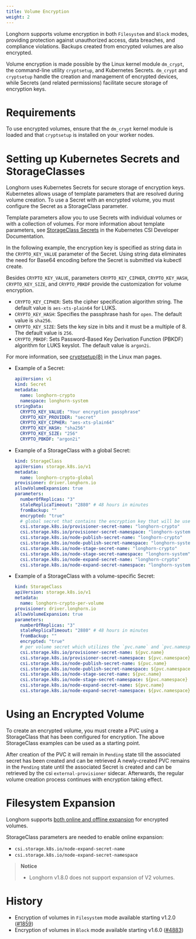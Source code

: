 ```yaml
---
title: Volume Encryption
weight: 2
---
```


Longhorn supports volume encryption in both `Filesystem` and `Block` modes, providing protection against unauthorized access, data breaches, and compliance violations. Backups created from encrypted volumes are also encrypted.

Volume encryption is made possible by the Linux kernel module `dm_crypt`, the command-line utility `cryptsetup`, and Kubernetes Secrets. `dm_crypt` and `cryptsetup` handle the creation and management of encrypted devices, while Secrets (and related permissions) facilitate secure storage of encryption keys.

# Requirements

To use encrypted volumes, ensure that the `dm_crypt` kernel module is loaded and that `cryptsetup` is installed on your worker nodes.

# Setting up Kubernetes Secrets and StorageClasses

Longhorn uses Kubernetes Secrets for secure storage of encryption keys. Kubernetes allows usage of template parameters that are resolved during volume creation. To use a Secret with an encrypted volume, you must configure the Secret as a StorageClass parameter.

Template parameters allow you to use Secrets with individual volumes or with a collection of volumes. For more information about template parameters, see [StorageClass Secrets](https://kubernetes-csi.github.io/docs/secrets-and-credentials-storage-class.html) in the Kubernetes CSI Developer Documentation.

In the following example, the encryption key is specified as string data in the `CRYPTO_KEY_VALUE` parameter of the Secret. Using string data eliminates the need for Base64 encoding before the Secret is submitted via kubectl create.

Besides `CRYPTO_KEY_VALUE`, parameters `CRYPTO_KEY_CIPHER`, `CRYPTO_KEY_HASH`, `CRYPTO_KEY_SIZE`, and `CRYPTO_PBKDF` provide the customization for volume encryption.
- `CRYPTO_KEY_CIPHER`: Sets the cipher specification algorithm string. The default value is `aes-xts-plain64` for LUKS.
- `CRYPTO_KEY_HASH`: Specifies the passphrase hash for `open`. The default value is `sha256`.
- `CRYPTO_KEY_SIZE`: Sets the key size in bits and it must be a multiple of 8. The default value is `256`.
- `CRYPTO_PBKDF`: Sets Password-Based Key Derivation Function (PBKDF) algorithm for LUKS keyslot. The default value is `argon2i`.

For more information, see [cryptsetup(8)](https://man7.org/linux/man-pages/man8/cryptsetup.8.html) in the Linux man pages.

- Example of a Secret:
  ```yaml
  apiVersion: v1
  kind: Secret
  metadata:
    name: longhorn-crypto
    namespace: longhorn-system
  stringData:
    CRYPTO_KEY_VALUE: "Your encryption passphrase"
    CRYPTO_KEY_PROVIDER: "secret"
    CRYPTO_KEY_CIPHER: "aes-xts-plain64"
    CRYPTO_KEY_HASH: "sha256"
    CRYPTO_KEY_SIZE: "256"
    CRYPTO_PBKDF: "argon2i"
  ```

- Example of a StorageClass with a global Secret:
  ```yaml
  kind: StorageClass
  apiVersion: storage.k8s.io/v1
  metadata:
    name: longhorn-crypto-global
  provisioner: driver.longhorn.io
  allowVolumeExpansion: true
  parameters:
    numberOfReplicas: "3"
    staleReplicaTimeout: "2880" # 48 hours in minutes
    fromBackup: ""
    encrypted: "true"
    # global secret that contains the encryption key that will be used for all volumes
    csi.storage.k8s.io/provisioner-secret-name: "longhorn-crypto"
    csi.storage.k8s.io/provisioner-secret-namespace: "longhorn-system"
    csi.storage.k8s.io/node-publish-secret-name: "longhorn-crypto"
    csi.storage.k8s.io/node-publish-secret-namespace: "longhorn-system"
    csi.storage.k8s.io/node-stage-secret-name: "longhorn-crypto"
    csi.storage.k8s.io/node-stage-secret-namespace: "longhorn-system"
    csi.storage.k8s.io/node-expand-secret-name: "longhorn-crypto"
    csi.storage.k8s.io/node-expand-secret-namespace: "longhorn-system"
  ```

- Example of a StorageClass with a volume-specific Secret:
  ```yaml
  kind: StorageClass
  apiVersion: storage.k8s.io/v1
  metadata:
    name: longhorn-crypto-per-volume
  provisioner: driver.longhorn.io
  allowVolumeExpansion: true
  parameters:
    numberOfReplicas: "3"
    staleReplicaTimeout: "2880" # 48 hours in minutes
    fromBackup: ""
    encrypted: "true"
    # per volume secret which utilizes the `pvc.name` and `pvc.namespace` template parameters
    csi.storage.k8s.io/provisioner-secret-name: ${pvc.name}
    csi.storage.k8s.io/provisioner-secret-namespace: ${pvc.namespace}
    csi.storage.k8s.io/node-publish-secret-name: ${pvc.name}
    csi.storage.k8s.io/node-publish-secret-namespace: ${pvc.namespace}
    csi.storage.k8s.io/node-stage-secret-name: ${pvc.name}
    csi.storage.k8s.io/node-stage-secret-namespace: ${pvc.namespace}
    csi.storage.k8s.io/node-expand-secret-name: ${pvc.name}
    csi.storage.k8s.io/node-expand-secret-namespace: ${pvc.namespace}
  ```

# Using an Encrypted Volume

To create an encrypted volume, you must create a PVC using a StorageClass that has been configured for encryption. The above StorageClass examples can be used as a starting point.

After creation of the PVC it will remain in `Pending` state till the associated secret has been created and can be retrieved
A newly-created PVC remains in the `Pending` state until the associated Secret is created and can be retrieved by the csi `external-provisioner` sidecar. Afterwards, the regular volume creation process continues with encryption taking effect.

# Filesystem Expansion

Longhorn supports [both online and offline expansion](../../../nodes-and-volumes/volumes/expansion/#encrypted-volume) for encrypted volumes.

StorageClass parameters are needed to enable online expansion:

- `csi.storage.k8s.io/node-expand-secret-name`
- `csi.storage.k8s.io/node-expand-secret-namespace`

> **Notice**  
> - Longhorn v1.8.0 does not support expansion of V2 volumes.

# History

- Encryption of volumes in `Filesystem` mode available starting v1.2.0 ([#1859](https://github.com/longhorn/longhorn/issues/1859))
- Encryption of volumes in `Block` mode available starting v1.6.0 ([#4883](https://github.com/longhorn/longhorn/issues/4883))
